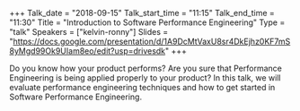 +++
Talk_date = "2018-09-15"
Talk_start_time = "11:15"
Talk_end_time = "11:30"
Title = "Introduction to Software Performance Engineering"
Type = "talk"
Speakers = ["kelvin-ronny"]
Slides = "https://docs.google.com/presentation/d/1A9DcMtVaxU8sr4DkEjhz0KF7mS8yMgd99Ok9UIam8eo/edit?usp=drivesdk"
+++

Do you know how your product performs? Are you sure that Performance Engineering is being applied properly to your product?
In this talk, we will evaluate performance engineering techniques and how to get started in Software Performance Engineering.
